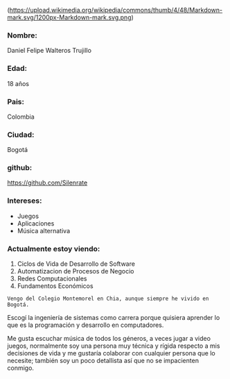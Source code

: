 ﻿(https://upload.wikimedia.org/wikipedia/commons/thumb/4/48/Markdown-mark.svg/1200px-Markdown-mark.svg.png)

### Nombre:
Daniel Felipe Walteros Trujillo

### Edad:
18 años

### Pais:
Colombia

### Ciudad:
Bogotá

### github:
<https://github.com/Silenrate>

### Intereses:
 * Juegos
 * Aplicaciones
 * Música alternativa

### Actualmente estoy viendo:
1. Ciclos de Vida de Desarrollo de Software
2. Automatizacion de Procesos de Negocio 
3. Redes Computacionales
4. Fundamentos Económicos

~~~
Vengo del Colegio Montemorel en Chia, aunque siempre he vivido en Bogotá. 
~~~

Escogí la ingeniería de sistemas como carrera porque quisiera aprender lo que es la programación y desarrollo en computadores. 

Me gusta escuchar música de todos los géneros, a veces jugar a video juegos, normalmente soy una persona muy técnica y rígida respecto a mis decisiones de vida y me gustaría colaborar con cualquier persona que lo necesite; también soy un poco detallista así que no se impacienten conmigo.